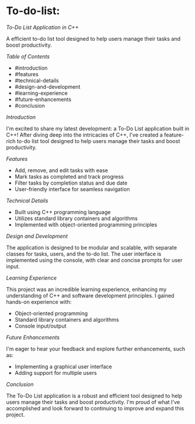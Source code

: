# To-do-list:
*To-Do List Application in C++*

A efficient to-do list tool designed to help users manage their tasks and boost productivity.

*Table of Contents*

- #introduction
- #features
- #technical-details
- #design-and-development
- #learning-experience
- #future-enhancements
- #conclusion

*Introduction*

I'm excited to share my latest development: a To-Do List application built in C++! After diving deep into the intricacies of C++, I've created a feature-rich to-do list tool designed to help users manage their tasks and boost productivity.

*Features*

- Add, remove, and edit tasks with ease
- Mark tasks as completed and track progress
- Filter tasks by completion status and due date
- User-friendly interface for seamless navigation

*Technical Details*

- Built using C++ programming language
- Utilizes standard library containers and algorithms
- Implemented with object-oriented programming principles

*Design and Development*

The application is designed to be modular and scalable, with separate classes for tasks, users, and the to-do list. The user interface is implemented using the console, with clear and concise prompts for user input.

*Learning Experience*

This project was an incredible learning experience, enhancing my understanding of C++ and software development principles. I gained hands-on experience with:

- Object-oriented programming
- Standard library containers and algorithms
- Console input/output

*Future Enhancements*

I'm eager to hear your feedback and explore further enhancements, such as:

- Implementing a graphical user interface
- Adding support for multiple users

*Conclusion*

The To-Do List application is a robust and efficient tool designed to help users manage their tasks and boost productivity. I'm proud of what I've accomplished and look forward to continuing to improve and expand this project.
